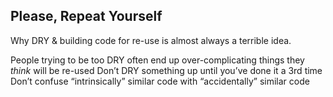 Please, Repeat Yourself
-----------------------

Why DRY & building code for re-use is almost always a terrible idea.

People trying to be too DRY often end up over-complicating things they *think* will be re-used
Don’t DRY something up until you’ve done it a 3rd time
Don’t confuse “intrinsically” similar code with “accidentally” similar code
